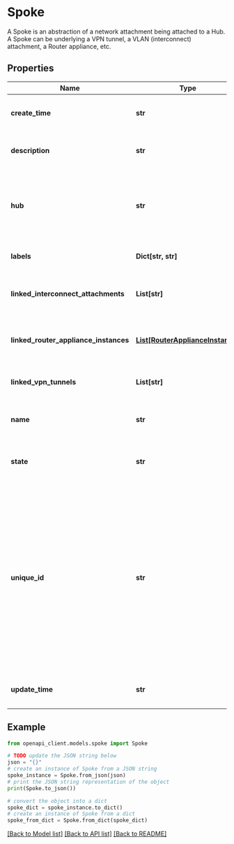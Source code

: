 # Spoke

A Spoke is an abstraction of a network attachment being attached to a Hub. A Spoke can be underlying a VPN tunnel, a VLAN (interconnect) attachment, a Router appliance, etc.

## Properties

Name | Type | Description | Notes
------------ | ------------- | ------------- | -------------
**create_time** | **str** | The time when the Spoke was created. | [optional] 
**description** | **str** | Short description of the spoke resource | [optional] 
**hub** | **str** | The resource URL of the hub resource that the spoke is attached to | [optional] 
**labels** | **Dict[str, str]** | User-defined labels. | [optional] 
**linked_interconnect_attachments** | **List[str]** | The URIs of linked interconnect attachment resources | [optional] 
**linked_router_appliance_instances** | [**List[RouterApplianceInstance]**](RouterApplianceInstance.md) | The URIs of linked Router appliance resources | [optional] 
**linked_vpn_tunnels** | **List[str]** | The URIs of linked VPN tunnel resources | [optional] 
**name** | **str** | Immutable. The name of a Spoke resource. | [optional] 
**state** | **str** | Output only. The current lifecycle state of this Hub. | [optional] [readonly] 
**unique_id** | **str** | Output only. Google-generated UUID for this resource. This is unique across all Spoke resources. If a Spoke resource is deleted and another with the same name is created, it gets a different unique_id. | [optional] [readonly] 
**update_time** | **str** | The time when the Spoke was updated. | [optional] 

## Example

```python
from openapi_client.models.spoke import Spoke

# TODO update the JSON string below
json = "{}"
# create an instance of Spoke from a JSON string
spoke_instance = Spoke.from_json(json)
# print the JSON string representation of the object
print(Spoke.to_json())

# convert the object into a dict
spoke_dict = spoke_instance.to_dict()
# create an instance of Spoke from a dict
spoke_from_dict = Spoke.from_dict(spoke_dict)
```
[[Back to Model list]](../README.md#documentation-for-models) [[Back to API list]](../README.md#documentation-for-api-endpoints) [[Back to README]](../README.md)


